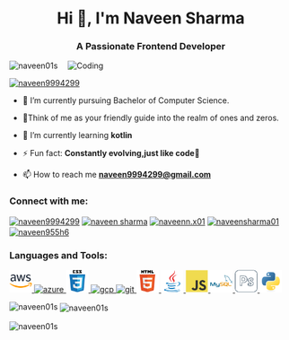 <h1 align="center">Hi 👋, I'm Naveen Sharma</h1>
<h3 align="center">A Passionate Frontend Developer</h3>
<img align="right" alt="Coding" width="400" src="https://media.licdn.com/dms/image/D5612AQGOmwfIE5mlWA/article-cover_image-shrink_720_1280/0/1674617947228?e=2147483647&v=beta&t=FTU_isQ6VYfV5D_ueFHPWvT8ZqgDeJG3yr8Mi8lpfk0">


<p align="left"> <img src="https://komarev.com/ghpvc/?username=naveen01s&label=Profile%20views&color=0e75b6&style=flat" alt="naveen01s" /> </p>

<p align="left"> <a href="https://twitter.com/naveen9994299" target="blank"><img src="https://img.shields.io/twitter/follow/naveen9994299?logo=twitter&style=for-the-badge" alt="naveen9994299" /></a> </p>

- 🔭 I’m currently pursuing Bachelor of Computer Science.

- 👯Think of me as your friendly guide into the realm of ones and zeros.

- 🌱 I’m currently learning **kotlin**

- ⚡ Fun fact: **Constantly evolving,just like code🔄**

- 📫 How to reach me **naveen9994299@gmail.com**

<h3 align="left">Connect with me:</h3>
<p align="left">
<a href="https://twitter.com/naveen9994299" target="blank"><img align="center" src="https://raw.githubusercontent.com/rahuldkjain/github-profile-readme-generator/master/src/images/icons/Social/twitter.svg" alt="naveen9994299" height="30" width="40" /></a>
<a href="https://linkedin.com/in/naveen sharma" target="blank"><img align="center" src="https://raw.githubusercontent.com/rahuldkjain/github-profile-readme-generator/master/src/images/icons/Social/linked-in-alt.svg" alt="naveen sharma" height="30" width="40" /></a>
<a href="https://instagram.com/naveenn.x01" target="blank"><img align="center" src="https://raw.githubusercontent.com/rahuldkjain/github-profile-readme-generator/master/src/images/icons/Social/instagram.svg" alt="naveenn.x01" height="30" width="40" /></a>
<a href="https://www.leetcode.com/naveensharma01" target="blank"><img align="center" src="https://raw.githubusercontent.com/rahuldkjain/github-profile-readme-generator/master/src/images/icons/Social/leet-code.svg" alt="naveensharma01" height="30" width="40" /></a>
<a href="https://auth.geeksforgeeks.org/user/naveen955h6" target="blank"><img align="center" src="https://raw.githubusercontent.com/rahuldkjain/github-profile-readme-generator/master/src/images/icons/Social/geeks-for-geeks.svg" alt="naveen955h6" height="30" width="40" /></a>
</p>

<h3 align="left">Languages and Tools:</h3>
<p align="left"> <a href="https://aws.amazon.com" target="_blank" rel="noreferrer"> <img src="https://raw.githubusercontent.com/devicons/devicon/master/icons/amazonwebservices/amazonwebservices-original-wordmark.svg" alt="aws" width="40" height="40"/> </a> <a href="https://azure.microsoft.com/en-in/" target="_blank" rel="noreferrer"> <img src="https://www.vectorlogo.zone/logos/microsoft_azure/microsoft_azure-icon.svg" alt="azure" width="40" height="40"/> </a> <a href="https://www.w3schools.com/css/" target="_blank" rel="noreferrer"> <img src="https://raw.githubusercontent.com/devicons/devicon/master/icons/css3/css3-original-wordmark.svg" alt="css3" width="40" height="40"/> </a> <a href="https://cloud.google.com" target="_blank" rel="noreferrer"> <img src="https://www.vectorlogo.zone/logos/google_cloud/google_cloud-icon.svg" alt="gcp" width="40" height="40"/> </a> <a href="https://git-scm.com/" target="_blank" rel="noreferrer"> <img src="https://www.vectorlogo.zone/logos/git-scm/git-scm-icon.svg" alt="git" width="40" height="40"/> </a> <a href="https://www.w3.org/html/" target="_blank" rel="noreferrer"> <img src="https://raw.githubusercontent.com/devicons/devicon/master/icons/html5/html5-original-wordmark.svg" alt="html5" width="40" height="40"/> </a> <a href="https://www.java.com" target="_blank" rel="noreferrer"> <img src="https://raw.githubusercontent.com/devicons/devicon/master/icons/java/java-original.svg" alt="java" width="40" height="40"/> </a> <a href="https://developer.mozilla.org/en-US/docs/Web/JavaScript" target="_blank" rel="noreferrer"> <img src="https://raw.githubusercontent.com/devicons/devicon/master/icons/javascript/javascript-original.svg" alt="javascript" width="40" height="40"/> </a> <a href="https://www.mysql.com/" target="_blank" rel="noreferrer"> <img src="https://raw.githubusercontent.com/devicons/devicon/master/icons/mysql/mysql-original-wordmark.svg" alt="mysql" width="40" height="40"/> </a> <a href="https://www.photoshop.com/en" target="_blank" rel="noreferrer"> <img src="https://raw.githubusercontent.com/devicons/devicon/master/icons/photoshop/photoshop-line.svg" alt="photoshop" width="40" height="40"/> </a> <a href="https://www.python.org" target="_blank" rel="noreferrer"> <img src="https://raw.githubusercontent.com/devicons/devicon/master/icons/python/python-original.svg" alt="python" width="40" height="40"/> </a> </p>

<p><img align="left" src="https://github-readme-stats.vercel.app/api/top-langs?username=naveen01s&show_icons=true&locale=en&layout=compact" alt="naveen01s" /></p>

<p>&nbsp;<img align="center" src="https://github-readme-stats.vercel.app/api?username=naveen01s&show_icons=true&locale=en" alt="naveen01s" /></p>

<p><img align="center" src="https://github-readme-streak-stats.herokuapp.com/?user=naveen01s&" alt="naveen01s" /></p>
